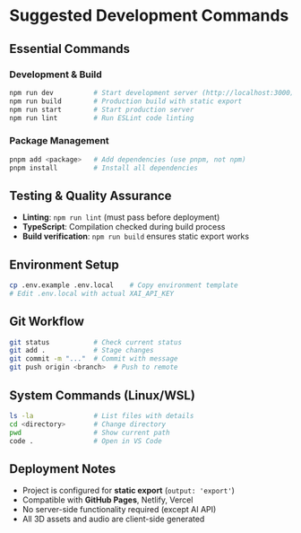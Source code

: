 # Suggested Development Commands

## Essential Commands

### Development & Build
```bash
npm run dev          # Start development server (http://localhost:3000)
npm run build        # Production build with static export
npm run start        # Start production server
npm run lint         # Run ESLint code linting
```

### Package Management
```bash
pnpm add <package>   # Add dependencies (use pnpm, not npm)
pnpm install         # Install all dependencies
```

## Testing & Quality Assurance
- **Linting**: `npm run lint` (must pass before deployment)
- **TypeScript**: Compilation checked during build process
- **Build verification**: `npm run build` ensures static export works

## Environment Setup
```bash
cp .env.example .env.local    # Copy environment template
# Edit .env.local with actual XAI_API_KEY
```

## Git Workflow
```bash
git status           # Check current status
git add .            # Stage changes
git commit -m "..."  # Commit with message
git push origin <branch>  # Push to remote
```

## System Commands (Linux/WSL)
```bash
ls -la               # List files with details
cd <directory>       # Change directory  
pwd                  # Show current path
code .               # Open in VS Code
```

## Deployment Notes
- Project is configured for **static export** (`output: 'export'`)
- Compatible with **GitHub Pages**, Netlify, Vercel
- No server-side functionality required (except AI API)
- All 3D assets and audio are client-side generated